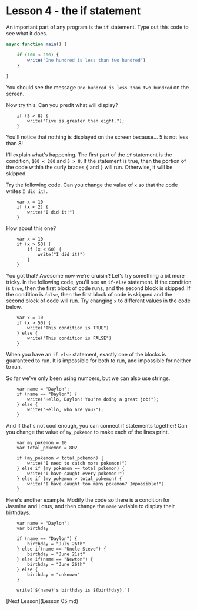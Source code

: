 # Lesson 4 - the if statement

An important part of any program is the `if` statement. Type out this code to see what it does. 

```javascript
async function main() {

    if (100 < 200) {
        write("One hundred is less than two hundred")
    }

}
```
You should see the message `One hundred is less than two hundred` on the screen.

Now try this. Can you predit what will display?

```
    if (5 > 8) {
        write("Five is greater than eight.");
    }
```

You'll notice that nothing is displayed on the screen because... 5 is not less than 8!

I'll explain what's happening. The first part of the `if` statement is the condition, `100 < 200` and `5 > 8`. If the statement is true, then the portion of the code within the curly braces `{` and `}` will run. Otherwise, it will be skipped.

Try the following code. Can you change the value of `x` so that the code writes `I did it!`.

```
    var x = 10
    if (x < 2) {
        write("I did it!")
    }

```

How about this one?

```
    var x = 10
    if (x > 50) {
        if (x < 60) {
            write("I did it!")
        }
    }

```

You got that? Awesome now we're cruisin'! Let's try something a bit more tricky. In the following code, you'll see an `if-else` statement. If the condition is `true`, then the first block of code runs, and the second block is skipped. If the condition is `false`, then the first block of code is skipped and the second block of code will run. Try changing `x` to different values in the code below. 

```
    var x = 10
    if (x > 50) {
        write("This condition is TRUE")
    } else {
        write("This condition is FALSE")
    }

```
When you have an `if-else` statement, exactly one of the blocks is guaranteed to run. It is impossible for both to run, and impossible for neither to run.

So far we've only been using numbers, but we can also use strings.

```
    var name = "Daylon";
    if (name == "Daylon") {
        write("Hello, Daylon! You're doing a great job!");
    } else {
        write("Hello, who are you?");
    }
```

And if that's not cool enough, you can connect if statements together! Can you change the value of `my_pokemon` to make each of the lines print.

```
    var my_pokemon = 10
    var total_pokemon = 802

    if (my_pokemon < total_pokemon) {
        write("I need to catch more pokemon!")
    } else if (my_pokemon == total_pokemon) {
        write("I have caught every pokemon!")
    } else if (my_pokemon > total_pokemon) {
        write("I have caught too many pokemon? Impossible!")
    }
```

Here's another example. Modify the code so there is a condition for Jasmine and Lotus, and then change the `name` variable to display their birthdays.

```
    var name = "Daylon";
    var birthday

    if (name == "Daylon") {
        birthday = "July 26th"
    } else if(name == "Uncle Steve") {
        birthday = "June 21st"
    } else if(name == "Newton") {
        birthday = "June 26th"
    } else {
        birthday = "unknown"
    }

    write(`${name}'s birthday is ${birthday}.`)
```

[Next Lesson](Lesson 05.md)
